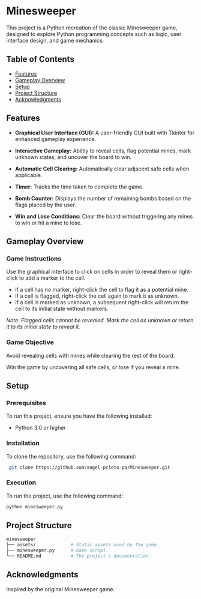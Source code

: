 # Minesweeper
This project is a Python recreation of the classic Minesweeper game, designed to explore Python programming concepts such as logic, user interface design, and game mechanics.

## Table of Contents
- [Features](#features)
- [Gameplay Overview](#gameplay-overview)
- [Setup](#setup)
- [Project Structure](#project-structure)
- [Acknowledgments](#acknowledgments)

## Features

- **Graphical User Interface (GUI):** A user-friendly GUI built with Tkinter for enhanced gameplay experience.

- **Interactive Gameplay:** Abiltiy to reveal cells, flag potential mines, mark unknown states, and uncover the board to win.

- **Automatic Cell Clearing:** Automatically clear adjacent safe cells when applicable.

- **Timer:** Tracks the time taken to complete the game.

- **Bomb Counter:** Displays the number of remaining bombs based on the flags placed by the user.


- **Win and Lose Conditions:** Clear the board without triggering any mines to win or hit a mine to lose.

## Gameplay Overview

### Game Instructions

Use the graphical interface to click on cells in order to reveal them or right-click to add a marker to the cell.
- If a cell has no marker, right-click the cell to flag it as a potential mine.
- If a cell is flagged, right-click the cell again to mark it as unknown.
- If a cell is marked as unknown, a subsequent right-click will return the cell to its initial state without markers.

*Note: Flagged cells cannot be revealed. Mark the cell as unknown or return it to its initial state to reveal it.*

### Game Objective

Avoid revealing cells with mines while clearing the rest of the board.

Win the game by uncovering all safe cells, or lose if you reveal a mine.

## Setup

### Prerequisites

To run this project, ensure you have the following installed:

- Python 3.0 or higher

### Installation
To clone the repository, use the following command:
```bash
 git clone https://github.com/angel-prieto-pa/Minesweeper.git
```

### Execution

To run the project, use the following command:
```bash
python minesweeper.py
```

## Project Structure

```bash
minesweeper
├── assets/             # Static assets used by the game.
├── minesweeper.py      # Game script.
└── README.md           # The project's documentation.
```

## Acknowledgments

Inspired by the original Minesweeper game.